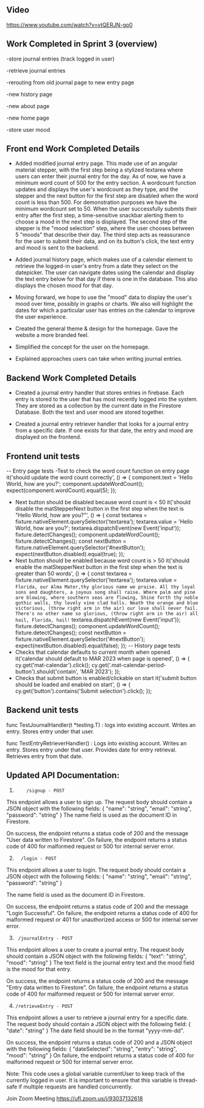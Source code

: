 
## Video
https://www.youtube.com/watch?v=vtQERJN-go0


## Work Completed in Sprint 3 (overview)
-store journal entries (track logged in user)

-retrieve journal entries

-rerouting from old journal page to new entry page

-new history page 

-new about page

-new home page

-store user mood

## Front end Work Completed Details
- Added modified journal entry page. This made use of an angular material stepper, with the first step being a stylized textarea where users can enter their journal entry for the day. As of now, we have a minimum word count of 500 for the entry section. A wordcount function updates and displays the user's wordcount as they type, and the stepper and the next button for the first step are disabled when the word count is less than 500. For demonstration purposes we have the minimum wordcount set to 50. When the user successfully submits their entry after the first step, a time-sensitive snackbar alerting them to choose a mood in the next step is displayed. The second step of the stepper is the "mood selection" step, where the user chooses between 5 "moods" that describe their day. The third step acts as reassurance for the user to submit their data, and on its button's click, the text entry and mood is sent to the backend.

- Added journal history page, which makes use of a calendar element to retrieve the logged-in user's entry from a date they select on the datepicker. The user can navigate dates using the calendar and display the text entry below for that day if there is one in the database. This also displays the chosen mood for that day.

- Moving forward, we hope to use the "mood" data to display the user's mood over time, possibly in graphs or charts. We also will highlight the dates for which a particular user has entries on the calendar to improve the user experience. 

- Created the general theme & design for the homepage. Gave the website a more branded feel.

- Simplified the concept for the user on the homepage. 

- Explained approaches users can take when writing journal entries.

## Backend Work Completed Details
- Created a journal entry handler that stores entries in firebase. Each entry is stored to the user that has most recently logged into the system. They are stored as a collection by the current date in the Firestore Database. Both the text and user mood are stored together.

- Created a journal entry retriever handler that looks for a journal entry from a specific date. If one exists for that date, the entry and mood are displayed on the frontend.

## Frontend unit tests
-- Entry page tests
-Test to check the word count function on entry page
 it('should update the word count correctly', () => {
    component.text = 'Hello World, how are you?';
    component.updateWordCount();
    expect(component.wordCount).equal(5);
  });
- Next button should be disabled because word count is < 50
 it('should disable the matStepperNext button in the first step when the text is "Hello World, how are you?"', () => {
    const textarea = fixture.nativeElement.querySelector('textarea');
    textarea.value = 'Hello World, how are you?';
    textarea.dispatchEvent(new Event('input'));
    fixture.detectChanges();
    component.updateWordCount();
    fixture.detectChanges();
    const nextButton = fixture.nativeElement.querySelector('#nextButton');
    expect(nextButton.disabled).equal(true);
  });
- Next button should be enabled because word count is > 50
it('should enable the matStepperNext button in the first step when the text is greater than 50 words', () => {
    const textarea = fixture.nativeElement.querySelector('textarea');
    textarea.value = `Florida, our Alma Mater,thy glorious name we praise.
    All thy loyal sons and daughters,
    a joyous song shall raise.
    Where palm and pine are blowing,
    where southern seas are flowing,
    Shine forth thy noble gothic walls,
    thy lovely vine clad halls.
    Neath the orange and blue victorious, (throw right arm in the air)
    our love shall never fail.
    There's no other name so glorious, (throw right arm in the air)
    all hail, Florida, hail!`
    textarea.dispatchEvent(new Event('input'));
    fixture.detectChanges();
    component.updateWordCount();
    fixture.detectChanges();
    const nextButton = fixture.nativeElement.querySelector('#nextButton');
    expect(nextButton.disabled).equal(false);
  });
-- History page tests
- Checks that calendar defaults to current month when opened
it('calendar should default to MAR 2023 when page is opened', () => {
      cy.get('mat-calendar').click();
      cy.get('.mat-calendar-period-button').should('contain', 'MAR 2023');
});
- Checks that submit button is enabled/clickable on start
  it('submit button should be loaded and enabled on start', () => {
        cy.get('button').contains('Submit selection').click();
 });

## Backend unit tests
func TestJournalHandler(t *testing.T) : logs into existing account. Writes an entry. Stores entry under that user. 

func TestEntryRetrieverHandler() : Logs into existing account. Writes an entry. Stores entry under that user. Provides date for entry retrieval. Retrieves entry from that date.

## **Updated API Documentation:**

1.         /signup - POST
This endpoint allows a user to sign up. The request body should contain a JSON object with the following fields:
{
  "name": "string",
  "email": "string",
  "password": "string"
}
The name field is used as the document ID in Firestore.

On success, the endpoint returns a status code of 200 and the message "User data written to Firestore". On failure, the endpoint returns a status code of 400 for malformed request or 500 for internal server error.

2.       /login - POST
This endpoint allows a user to login. The request body should contain a JSON object with the following fields:
{
  "name": "string",
  "email": "string",
  "password": "string"
}

The name field is used as the document ID in Firestore.

On success, the endpoint returns a status code of 200 and the message "Login Successful". On failure, the endpoint returns a status code of 400 for malformed request or 401 for unauthorized access or 500 for internal server error.

3.      /journalEntry - POST
This endpoint allows a user to create a journal entry. The request body should contain a JSON object with the following fields:
{
  "text": "string",
  "mood": "string"
}
The text field is the journal entry text and the mood field is the mood for that entry.

On success, the endpoint returns a status code of 200 and the message "Entry data written to Firestore". On failure, the endpoint returns a status code of 400 for malformed request or 500 for internal server error.

4.     /retrieveEntry - POST
This endpoint allows a user to retrieve a journal entry for a specific date. The request body should contain a JSON object with the following field:
{
  "date": "string"
}
The date field should be in the format "yyyy-mm-dd".

On success, the endpoint returns a status code of 200 and a JSON object with the following fields:
{
  "dateSelected": "string",
  "entry": "string",
  "mood": "string"
}
On failure, the endpoint returns a status code of 400 for malformed request or 500 for internal server error.

Note: This code uses a global variable currentUser to keep track of the currently logged in user. It is important to ensure that this variable is thread-safe if multiple requests are handled concurrently.





Join Zoom Meeting
https://ufl.zoom.us/j/93037132618


